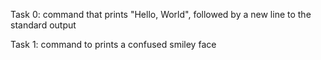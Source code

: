 Task 0:
command that prints "Hello, World", followed by a new line to the standard output

Task 1:
command to prints a confused smiley face
